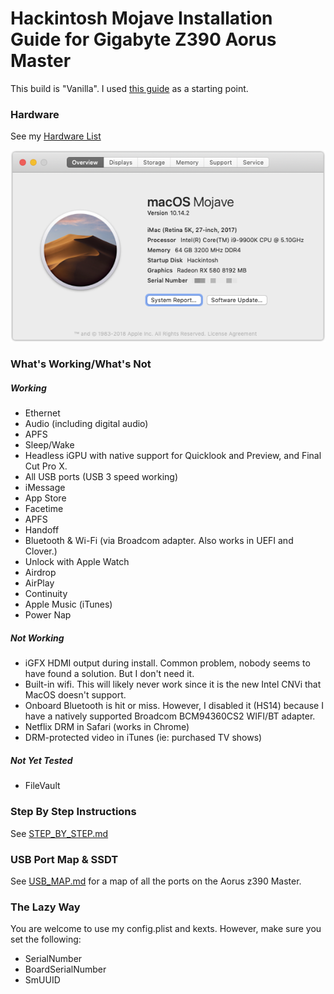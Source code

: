# Hackintosh Mojave Installation Guide for Gigabyte Z390 Aorus Master

This build is "Vanilla". I used [this guide](https://hackintosh.gitbook.io/-r-hackintosh-vanilla-desktop-guide/) as a starting point.

### Hardware

See my [Hardware List](HARDWARE.md)

![About My Mac](images/about.png)

### What's Working/What's Not

##### Working
- Ethernet
- Audio (including digital audio)
- APFS
- Sleep/Wake
- Headless iGPU with native support for Quicklook and Preview, and Final Cut Pro X.
- All USB ports (USB 3 speed working)
- iMessage
- App Store
- Facetime
- APFS
- Handoff
- Bluetooth & Wi-Fi (via Broadcom adapter. Also works in UEFI and Clover.)
- Unlock with Apple Watch
- Airdrop
- AirPlay
- Continuity
- Apple Music (iTunes)
- Power Nap


##### Not Working
- iGFX HDMI output during install. Common problem, nobody seems to have found a solution. But I don't need it.
- Built-in wifi. This will likely never work since it is the new Intel CNVi that MacOS doesn't support.
- Onboard Bluetooth is hit or miss. However, I disabled it (HS14) because I have a natively supported Broadcom BCM94360CS2 WIFI/BT adapter.
- Netflix DRM in Safari (works in Chrome)
- DRM-protected video in iTunes (ie: purchased TV shows)


##### Not Yet Tested
- FileVault


### Step By Step Instructions

See [STEP_BY_STEP.md](STEP_BY_STEP.md)

### USB Port Map & SSDT

See [USB_MAP.md](USB_MAP.md) for a map of all the ports on the Aorus z390 Master.

### The Lazy Way

You are welcome to use my config.plist and kexts. However, make sure you set the following:

- SerialNumber
- BoardSerialNumber
- SmUUID

